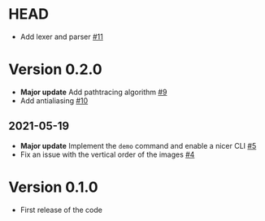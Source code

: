 # HEAD #
- Add lexer and parser [#11](https://github.com/federicopellegatta/raytracing/pull/11) 
# Version 0.2.0 #
- **Major update** Add pathtracing algorithm [#9](https://github.com/federicopellegatta/raytracing/pull/9) 
- Add antialiasing [#10](https://github.com/federicopellegatta/raytracing/pull/10)

## 2021-05-19 ##
- **Major update** Implement the `demo` command and enable a nicer CLI [#5](https://github.com/federicopellegatta/raytracing/pull/5)
- Fix an issue with the vertical order of the images [#4](https://github.com/federicopellegatta/raytracing/pull/4)

# Version 0.1.0 #
- First release of the code
